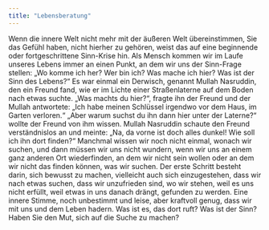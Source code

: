 ```yaml
---
title: "Lebensberatung"
---
```


Wenn die innere Welt nicht mehr mit der äußeren Welt übereinstimmen, Sie das Gefühl haben, nicht hierher zu gehören, weist das auf eine beginnende oder fortgeschrittene Sinn-Krise hin. Als Mensch kommen wir im Laufe unseres Lebens immer an einen Punkt, an dem wir uns der Sinn-Frage stellen: „Wo komme ich her? Wer bin ich? Was mache ich hier? Was ist der Sinn des Lebens?“
Es war einmal ein Derwisch, genannt Mullah Nasruddin, den ein Freund fand, wie er im Lichte einer Straßenlaterne auf dem Boden nach etwas suchte. „Was machts du hier?“, fragte ihn der Freund und der Mullah antwortete: „Ich habe meinen Schlüssel irgendwo vor dem Haus, im Garten verloren.“ „Aber warum suchst du ihn dann hier unter der Laterne?“ wollte der Freund von ihm wissen. Mullah Nasruddin schaute den Freund verständnislos an und meinte: „Na, da vorne ist doch alles dunkel! Wie soll ich ihn dort finden?“
Manchmal wissen wir noch nicht einmal, wonach wir suchen, und dann müssen wir uns nicht wundern, wenn wir uns an einem ganz anderen Ort wiederfinden, an dem wir nicht sein wollen oder an dem wir nicht das finden können, was wir suchen.
Der erste Schritt besteht darin, sich bewusst zu machen, vielleicht auch sich einzugestehen, dass wir nach etwas suchen, dass wir unzufrieden sind, wo wir stehen, weil es uns nicht erfüllt, weil etwas in uns danach drängt, gefunden zu werden. Eine innere Stimme, noch unbestimmt und leise, aber kraftvoll genug, dass wir mit uns und dem Leben hadern.
Was ist es, das dort ruft? Was ist der Sinn? Haben Sie den Mut, sich auf die Suche zu machen?

